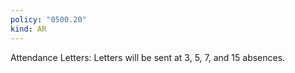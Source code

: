 ```yaml
---
policy: "0500.20"
kind: AR
---
```


Attendance Letters:
Letters will be sent at 3, 5, 7, and 15 absences.
